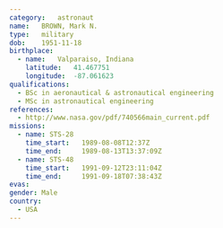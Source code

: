 ```yaml
---
category:	astronaut
name:	BROWN, Mark N.
type:	military
dob:	1951-11-18
birthplace:
  - name:	Valparaiso, Indiana
    latitude:	41.467751
    longitude:	-87.061623
qualifications:
  - BSc in aeronautical & astronautical engineering
  - MSc in astronautical engineering
references:
  - http://www.nasa.gov/pdf/740566main_current.pdf
missions:
  - name: STS-28
    time_start:   1989-08-08T12:37Z
    time_end:     1989-08-13T13:37:09Z
  - name: STS-48
    time_start:   1991-09-12T23:11:04Z
    time_end:     1991-09-18T07:38:43Z
evas:
gender:	Male
country:
  - USA
---
```

